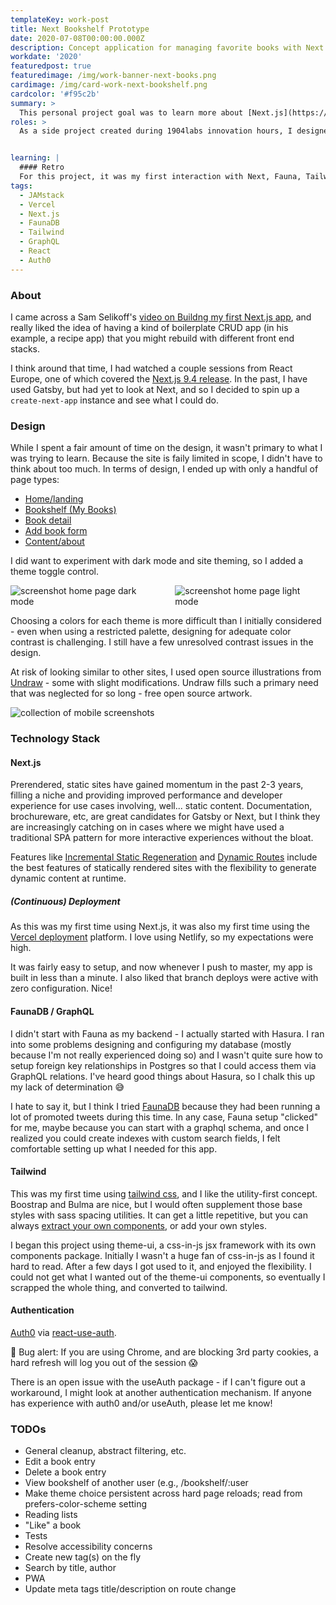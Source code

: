 ```yaml
---
templateKey: work-post
title: Next Bookshelf Prototype
date: 2020-07-08T00:00:00.000Z
description: Concept application for managing favorite books with Next.js, FaunaDB, and Tailwind 
workdate: '2020'
featuredpost: true
featuredimage: /img/work-banner-next-books.png
cardimage: /img/card-work-next-bookshelf.png
cardcolor: '#f95c2b'
summary: >
  This personal project goal was to learn more about [Next.js](https://nextjs.org), [React hooks](https://reactjs.org/docs/hooks-intro.html), and explore serverless backend providers to create a web application to manage and share favorite book titles.
roles: >
  As a side project created during 1904labs innovation hours, I designed, developed, and deployed the Next Bookshelf concept application. 


learning: | 
  #### Retro
  For this project, it was my first interaction with Next, Fauna, Tailwind, and Auth0 - quite a few new tools to take on at once. Although the functionality is not overly-complex, it was enough to familiarize myself with basic concepts and provided the right amount of non-trivial problems to solve. There are still more items on the todo list, but I'm generally happy with how it turned out. 
tags:
  - JAMstack
  - Vercel
  - Next.js
  - FaunaDB
  - Tailwind
  - GraphQL
  - React
  - Auth0
---
```

### About
I came across a Sam Selikoff's [video on Buildng my first Next.js app](https://www.youtube.com/watch?v=Z0FUBQPXHMA), and really liked the idea of having a kind of boilerplate CRUD app (in his example, a recipe app) that you might rebuild with different front end stacks.   

I think around that time, I had watched a couple sessions from React Europe, one of which covered the [Next.js 9.4 release](https://www.youtube.com/watch?v=UD98x-2mido). In the past, I have used Gatsby, but had yet to look at Next, and so I decided to spin up a `create-next-app` instance and see what I could do.

### Design
While I spent a fair amount of time on the design, it wasn't primary to what I was trying to learn. Because the site is faily limited in scope, I didn't have to think about too much. In terms of design, I ended up with only a handful of page types:
 - [Home/landing](https://book-next-gql.now.sh)
 - [Bookshelf (My Books)](https://book-next-gql.now.sh/bookshelf)
 - [Book detail](https://book-next-gql.now.sh/book/266501747202064916) 
 - [Add book form](https://book-next-gql.now.sh/add)
 - [Content/about](https://book-next-gql.now.sh/about) 

I did want to experiment with dark mode and site theming, so I added a theme toggle control.

<div class="columns is-centered has-margin-top-32">
  <div class="column is-6 has-text-centered">
    <img class="img" srcset="/img/card-next-home-dark.jpg" alt="screenshot home page dark mode" />
  </div>
  <div class="column is-6 has-text-centered">
    <img class="img" srcset="/img/card-next-home-light.jpg" alt="screenshot home page light mode" />
  </div>
</div>

Choosing a colors for each theme is more difficult than I initially considered - even when using a restricted palette, designing for adequate color contrast is challenging. I still have a few unresolved contrast issues in the design. 

At risk of looking similar to other sites, I used open source illustrations from [Undraw](https://undraw.co) - some with slight modifications. Undraw fills such a primary need that was neglected for so long - free open source artwork.  

<div class="columns is-centered has-margin-top-32">
  <div class="column is-12 has-text-centered">
    <img class="img" srcset="/img/card-next-mobile.jpg" alt="collection of mobile screenshots" />
  </div>
</div>





### Technology Stack

#### Next.js
Prerendered, static sites have gained momentum in the past 2-3 years, filling a niche and providing improved performance and developer experience for use cases involving, well... static content. Documentation, brochureware, etc, are great candidates for Gatsby or Next, but I think they are increasingly catching on in cases where we might have used a traditional SPA pattern for more interactive experiences without the bloat.   

Features like [Incremental Static Regeneration](https://nextjs.org/blog/next-9-4#incremental-static-regeneration-beta) and [Dynamic Routes](https://nextjs.org/docs/routing/dynamic-routes) include the best features of statically rendered sites with the flexibility to generate dynamic content at runtime.

##### (Continuous) Deployment
As this was my first time using Next.js, it was also my first time using the [Vercel deployment](https://vercel.com/) platform. I love using Netlify, so my expectations were high.   

It was fairly easy to setup, and now whenever I push to master, my app is built in less than a minute. I also liked that branch deploys were active with zero configuration. Nice! 

#### FaunaDB / GraphQL
I didn't start with Fauna as my backend - I actually started with Hasura. I ran into some problems designing and configuring my database (mostly because I'm not really experienced doing so) and I wasn't quite sure how to setup foreign key relationships in Postgres so that I could access them via GraphQL relations. I've heard good things about Hasura, so I chalk this up my lack of determination 😅   

I hate to say it, but I think I tried [FaunaDB](https://fauna.com/) because they had been running a lot of promoted tweets during this time. In any case, Fauna setup "clicked" for me, maybe because you can start with a graphql schema, and once I realized you could create indexes with custom search fields, I felt comfortable setting up what I needed for this app.

#### Tailwind
This was my first time using [tailwind css](https://tailwindcss.com/), and I like the utility-first concept. Boostrap and Bulma are nice, but I would often supplement those base styles with sass spacing utilities. It can get a little repetitive, but you can always [extract your own components](https://tailwindcss.com/docs/extracting-components/), or add your own styles.   

I began this project using theme-ui, a css-in-js jsx framework with its own components package. Initially I wasn't a huge fan of css-in-js as I found it hard to read. After a few days I got used to it, and enjoyed the flexibility. I could not get what I wanted out of the theme-ui components, so eventually I scrapped the whole thing, and converted to tailwind.

#### Authentication
[Auth0](https://auth0.com) via [react-use-auth](https://github.com/Swizec/useAuth).   

🚨 Bug alert: If you are using Chrome, and are blocking 3rd party cookies, a hard refresh will log you out of the session 😱   

There is an open issue with the useAuth package - if I can't figure out a workaround, I might look at another authentication mechanism. If anyone has experience with auth0 and/or useAuth, please let me know!

### TODOs
- General cleanup, abstract filtering, etc.
- Edit a book entry
- Delete a book entry
- View bookshelf of another user (e.g., /bookshelf/:user
- Make theme choice persistent across hard page reloads; read from prefers-color-scheme setting
- Reading lists
- "Like" a book
- Tests
- Resolve accessibility concerns
- Create new tag(s) on the fly
- Search by title, author
- PWA
- Update meta tags title/description on route change 
